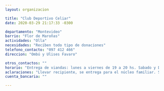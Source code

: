 ```yaml
---
layout: organizacion

title: "Club Deportivo Celiar"
date: 2020-03-29 21:17:33 -0300

departamento: "Montevideo"
barrio: "Flor de Maroñas"
actividades: "Olla"
necesidades: "Reciben todo tipo de donaciones"
telefono_contacto: "097 412 466"
direccion: "Ombú y Ulises Favaro"

otros_contactos: ""
horario: "Entrega de viandas: lunes a viernes de 19 a 20 hs. Sabado y Domingo de 17 a 18 hs"
aclaraciones: "Llevar recipiente, se entrega para el núcleo familiar. Se reciben donaciones de lunes a viernes de 17 a 20 hs; Sabado y Domingo de 16 a 18 hs."
cuenta_bancaria: ""

---
```

